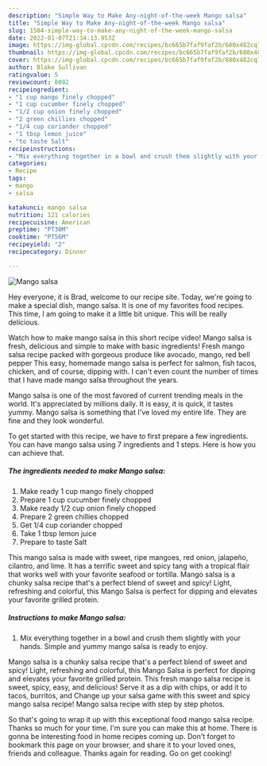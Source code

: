 ```yaml
---
description: "Simple Way to Make Any-night-of-the-week Mango salsa"
title: "Simple Way to Make Any-night-of-the-week Mango salsa"
slug: 1504-simple-way-to-make-any-night-of-the-week-mango-salsa
date: 2022-01-07T21:34:13.953Z
image: https://img-global.cpcdn.com/recipes/bc665b7faf9faf2b/680x482cq70/mango-salsa-recipe-main-photo.jpg
thumbnail: https://img-global.cpcdn.com/recipes/bc665b7faf9faf2b/680x482cq70/mango-salsa-recipe-main-photo.jpg
cover: https://img-global.cpcdn.com/recipes/bc665b7faf9faf2b/680x482cq70/mango-salsa-recipe-main-photo.jpg
author: Blake Sullivan
ratingvalue: 5
reviewcount: 8092
recipeingredient:
- "1 cup mango finely chopped"
- "1 cup cucumber finely chopped"
- "1/2 cup onion finely chopped"
- "2 green chillies chopped"
- "1/4 cup coriander chopped"
- "1 tbsp lemon juice"
- "to taste Salt"
recipeinstructions:
- "Mix everything together in a bowl and crush them slightly with your hands. Simple and yummy mango salsa is ready to enjoy."
categories:
- Recipe
tags:
- mango
- salsa

katakunci: mango salsa 
nutrition: 121 calories
recipecuisine: American
preptime: "PT30M"
cooktime: "PT56M"
recipeyield: "2"
recipecategory: Dinner

---
```



![Mango salsa](https://img-global.cpcdn.com/recipes/bc665b7faf9faf2b/680x482cq70/mango-salsa-recipe-main-photo.jpg)

Hey everyone, it is Brad, welcome to our recipe site. Today, we're going to make a special dish, mango salsa. It is one of my favorites food recipes. This time, I am going to make it a little bit unique. This will be really delicious.

Watch how to make mango salsa in this short recipe video! Mango salsa is fresh, delicious and simple to make with basic ingredients! Fresh mango salsa recipe packed with gorgeous produce like avocado, mango, red bell pepper This easy, homemade mango salsa is perfect for salmon, fish tacos, chicken, and of course, dipping with. I can&#39;t even count the number of times that I have made mango salsa throughout the years.

Mango salsa is one of the most favored of current trending meals in the world. It's appreciated by millions daily. It is easy, it is quick, it tastes yummy. Mango salsa is something that I've loved my entire life. They are fine and they look wonderful.


To get started with this recipe, we have to first prepare a few ingredients. You can have mango salsa using 7 ingredients and 1 steps. Here is how you can achieve that.

<!--inarticleads1-->

##### The ingredients needed to make Mango salsa:

1. Make ready 1 cup mango finely chopped
1. Prepare 1 cup cucumber finely chopped
1. Make ready 1/2 cup onion finely chopped
1. Prepare 2 green chillies chopped
1. Get 1/4 cup coriander chopped
1. Take 1 tbsp lemon juice
1. Prepare to taste Salt


This mango salsa is made with sweet, ripe mangoes, red onion, jalapeño, cilantro, and lime. It has a terrific sweet and spicy tang with a tropical flair that works well with your favorite seafood or tortilla. Mango salsa is a chunky salsa recipe that&#39;s a perfect blend of sweet and spicy! Light, refreshing and colorful, this Mango Salsa is perfect for dipping and elevates your favorite grilled protein. 

<!--inarticleads2-->

##### Instructions to make Mango salsa:

1. Mix everything together in a bowl and crush them slightly with your hands. Simple and yummy mango salsa is ready to enjoy.


Mango salsa is a chunky salsa recipe that&#39;s a perfect blend of sweet and spicy! Light, refreshing and colorful, this Mango Salsa is perfect for dipping and elevates your favorite grilled protein. This fresh mango salsa recipe is sweet, spicy, easy, and delicious! Serve it as a dip with chips, or add it to tacos, burritos, and Change up your salsa game with this sweet and spicy mango salsa recipe! Mango salsa recipe with step by step photos. 

So that's going to wrap it up with this exceptional food mango salsa recipe. Thanks so much for your time. I'm sure you can make this at home. There is gonna be interesting food in home recipes coming up. Don't forget to bookmark this page on your browser, and share it to your loved ones, friends and colleague. Thanks again for reading. Go on get cooking!

